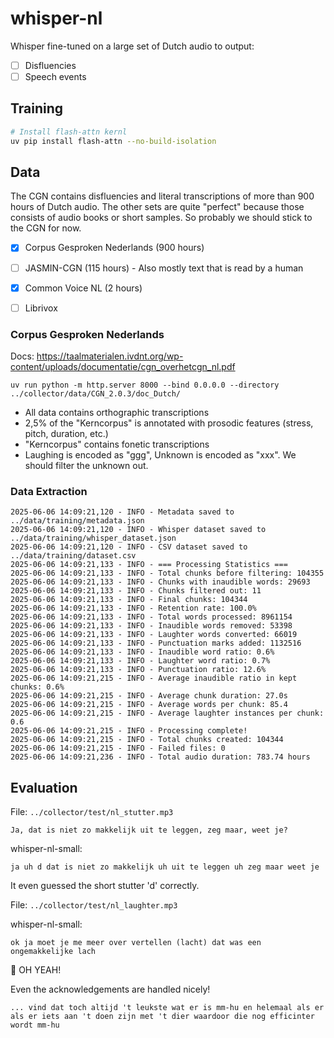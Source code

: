 # whisper-nl

Whisper fine-tuned on a large set of Dutch audio to output:

- [ ] Disfluencies
- [ ] Speech events

## Training

```bash
# Install flash-attn kernl
uv pip install flash-attn --no-build-isolation
```

## Data

The CGN contains disfluencies and literal transcriptions of more than 900 hours of Dutch audio. 
The other sets are quite "perfect" because those consists of audio books or short samples.
So probably we should stick to the CGN for now.

- [x] Corpus Gesproken Nederlands (900 hours)
- [ ] JASMIN-CGN (115 hours) - Also mostly text that is read by a human

- [x] Common Voice NL (2 hours)
- [ ] Librivox

### Corpus Gesproken Nederlands

Docs: https://taalmaterialen.ivdnt.org/wp-content/uploads/documentatie/cgn_overhetcgn_nl.pdf

`uv run python -m http.server 8000 --bind 0.0.0.0 --directory ../collector/data/CGN_2.0.3/doc_Dutch/`

- All data contains orthographic transcriptions
- 2,5% of the "Kerncorpus" is annotated with prosodic features (stress, pitch, duration, etc.)
- "Kerncorpus" contains fonetic transcriptions
- Laughing is encoded as "ggg", Unknown is encoded as "xxx". We should filter the unknown out.

### Data Extraction

```
2025-06-06 14:09:21,120 - INFO - Metadata saved to ../data/training/metadata.json
2025-06-06 14:09:21,120 - INFO - Whisper dataset saved to ../data/training/whisper_dataset.json
2025-06-06 14:09:21,120 - INFO - CSV dataset saved to ../data/training/dataset.csv
2025-06-06 14:09:21,133 - INFO - === Processing Statistics ===
2025-06-06 14:09:21,133 - INFO - Total chunks before filtering: 104355
2025-06-06 14:09:21,133 - INFO - Chunks with inaudible words: 29693
2025-06-06 14:09:21,133 - INFO - Chunks filtered out: 11
2025-06-06 14:09:21,133 - INFO - Final chunks: 104344
2025-06-06 14:09:21,133 - INFO - Retention rate: 100.0%
2025-06-06 14:09:21,133 - INFO - Total words processed: 8961154
2025-06-06 14:09:21,133 - INFO - Inaudible words removed: 53398
2025-06-06 14:09:21,133 - INFO - Laughter words converted: 66019
2025-06-06 14:09:21,133 - INFO - Punctuation marks added: 1132516
2025-06-06 14:09:21,133 - INFO - Inaudible word ratio: 0.6%
2025-06-06 14:09:21,133 - INFO - Laughter word ratio: 0.7%
2025-06-06 14:09:21,133 - INFO - Punctuation ratio: 12.6%
2025-06-06 14:09:21,215 - INFO - Average inaudible ratio in kept chunks: 0.6%
2025-06-06 14:09:21,215 - INFO - Average chunk duration: 27.0s
2025-06-06 14:09:21,215 - INFO - Average words per chunk: 85.4
2025-06-06 14:09:21,215 - INFO - Average laughter instances per chunk: 0.6
2025-06-06 14:09:21,215 - INFO - Processing complete!
2025-06-06 14:09:21,215 - INFO - Total chunks created: 104344
2025-06-06 14:09:21,215 - INFO - Failed files: 0
2025-06-06 14:09:21,236 - INFO - Total audio duration: 783.74 hours
```

## Evaluation

File: `../collector/test/nl_stutter.mp3`

```
Ja, dat is niet zo makkelijk uit te leggen, zeg maar, weet je?
```

whisper-nl-small:

```
ja uh d dat is niet zo makkelijk uh uit te leggen uh zeg maar weet je
```

It even guessed the short stutter 'd' correctly.

File: `../collector/test/nl_laughter.mp3`

whisper-nl-small:

```
ok ja moet je me meer over vertellen (lacht) dat was een ongemakkelijke lach
```

🚀 OH YEAH!

Even the acknowledgements are handled nicely!

```
... vind dat toch altijd 't leukste wat er is mm-hu en helemaal als er als er iets aan 't doen zijn met 't dier waardoor die nog efficinter wordt mm-hu
```